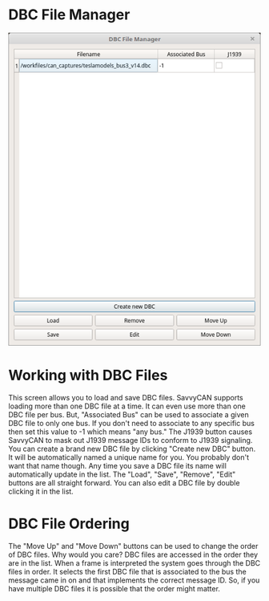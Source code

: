 DBC File Manager
=================

![DBC File Manager](./images/DBCManager.png)

Working with DBC Files
=======================

This screen allows you to load and save DBC files. SavvyCAN supports loading more than one DBC file at a time. It can even use more than one DBC file per bus. But, "Associated Bus" can be used to associate a given DBC file to only one bus. If you don't need to associate to any specific bus then set this value to -1 which means "any bus." The J1939 button causes SavvyCAN to mask out J1939 message IDs to conform to J1939 signaling. You can create a brand new DBC file by clicking "Create new DBC" button. It will be automatically named a unique name for you. You probably don't want that name though. Any time you save a DBC file its name will automatically update in the list. The "Load", "Save", "Remove", "Edit" buttons are all straight forward. You can also edit a DBC file by double clicking it in the list. 


DBC File Ordering
===================

The "Move Up" and "Move Down" buttons can be used to change the order of DBC files. Why would you care? DBC files are accessed in the order they are in the list. When a frame is interpreted the system goes through the DBC files in order. It selects the first DBC file that is associated to the bus the message came in on and that implements the correct message ID. So, if you have multiple DBC files it is possible that the order might matter. 
